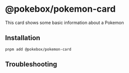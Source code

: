 # @pokebox/pokemon-card

This card shows some basic information about a Pokemon

## Installation

```
pnpm add @pokebox/pokemon-card
```

## Troubleshooting

